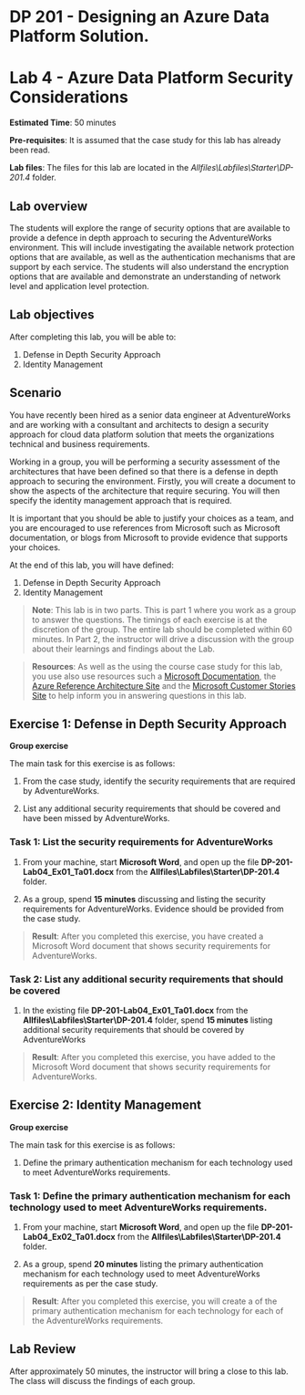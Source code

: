 # DP 201 - Designing an Azure Data Platform Solution.
# Lab 4 - Azure Data Platform Security Considerations

**Estimated Time**: 50 minutes

**Pre-requisites**: It is assumed that the case study for this lab has already been read.

**Lab files**: The files for this lab are located in the _Allfiles\Labfiles\Starter\DP-201.4_ folder.

## Lab overview

The students will explore the range of security options that are available to provide a defence in depth approach to securing the AdventureWorks environment. This will include investigating the available network protection options that are available, as well as the authentication mechanisms that are support by each service. The students will also understand the encryption options that are available and demonstrate an understanding of network level and application level protection.

## Lab objectives
  
After completing this lab, you will be able to:

1. Defense in Depth Security Approach
1. Identity Management

## Scenario
  
You have recently been hired as a senior data engineer at AdventureWorks and are working with a consultant and architects to design a security approach for cloud data platform solution that meets the organizations technical and business requirements.

Working in a group, you will be performing a security assessment of the architectures that have been defined so that there is a defense in depth approach to securing the environment. Firstly, you will create a document to show the aspects of the architecture that require securing. You will then specify the identity management approach that is required. 

It is important that you should be able to justify your choices as a team, and you are encouraged to use references from Microsoft such as Microsoft documentation, or blogs from Microsoft to provide evidence that supports your choices.

At the end of this lab, you will have defined:

1. Defense in Depth Security Approach
1. Identity Management

>**Note**: This lab is in two parts. This is part 1 where you work as a group to answer the questions. The timings of each exercise is at the discretion of the group. The entire lab should be completed within 60 minutes. In Part 2, the instructor will drive a discussion with the group about their learnings and findings about the Lab.

>**Resources**: As well as the using the course case study for this lab, you use also use resources such a [Microsoft Documentation](https://docs.microsoft.com), the [Azure Reference Architecture Site](https://docs.microsoft.com/en-us/azure/architecture/reference-architectures/) and the [Microsoft Customer Stories Site](https://customers.microsoft.com/) to help inform you in answering questions in this lab.

## Exercise 1: Defense in Depth Security Approach

**Group exercise**
  
The main task for this exercise is as follows:

1. From the case study, identify the security requirements that are required by AdventureWorks.

1. List any additional security requirements that should be covered and have been missed by AdventureWorks.

### Task 1: List the security requirements for AdventureWorks

1. From your machine, start **Microsoft Word**, and open up the file **DP-201-Lab04_Ex01_Ta01.docx** from the **Allfiles\Labfiles\Starter\DP-201.4** folder.

1. As a group, spend **15 minutes** discussing and listing the security requirements for AdventureWorks. Evidence should be provided from the case study.

> **Result**: After you completed this exercise, you have created a Microsoft Word document that shows security requirements for AdventureWorks.

### Task 2: List any additional security requirements that should be covered

1. In the existing file **DP-201-Lab04_Ex01_Ta01.docx** from the **Allfiles\Labfiles\Starter\DP-201.4** folder, spend **15 minutes** listing additional security requirements that should be covered by AdventureWorks

> **Result**: After you completed this exercise, you have added to the Microsoft Word document that shows security requirements for AdventureWorks.

## Exercise 2: Identity Management

**Group exercise**
  
The main task for this exercise is as follows:

1. Define the primary authentication mechanism for each technology used to meet AdventureWorks requirements.

### Task 1: Define the primary authentication mechanism for each technology used to meet AdventureWorks requirements.

1. From your machine, start **Microsoft Word**, and open up the file **DP-201-Lab04_Ex02_Ta01.docx** from the **Allfiles\Labfiles\Starter\DP-201.4** folder. 

1. As a group, spend **20 minutes** listing the primary authentication mechanism for each technology used to meet AdventureWorks requirements as per the case study.

> **Result**: After you completed this exercise, you will create a of the primary authentication mechanism for each technology for each of the AdventureWorks requirements.

## Lab Review

After approximately 50 minutes, the instructor will bring a close to this lab. The class will discuss the findings of each group.